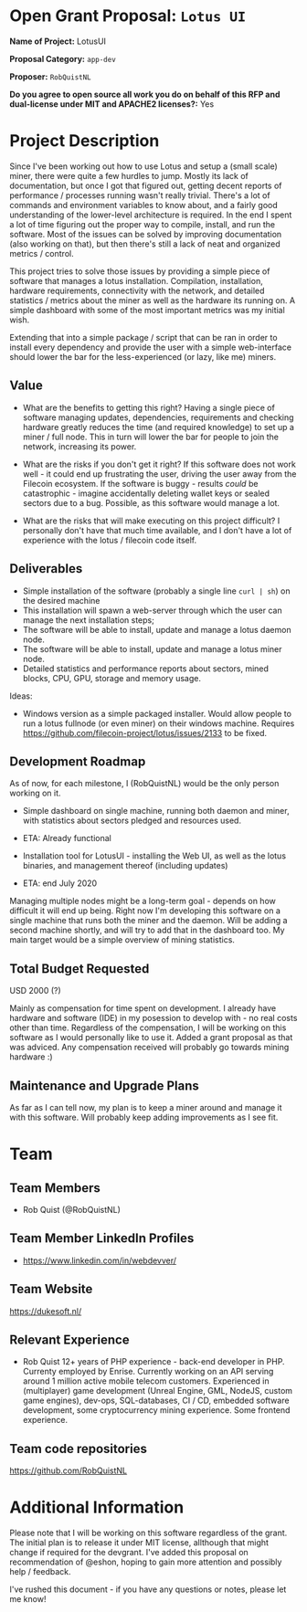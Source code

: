 # Open Grant Proposal: `Lotus UI`

**Name of Project:** LotusUI

**Proposal Category:** `app-dev`

**Proposer:** `RobQuistNL`

**Do you agree to open source all work you do on behalf of this RFP and dual-license under MIT and APACHE2 licenses?:** Yes

# Project Description

Since I've been working out how to use Lotus and setup a (small scale) miner, there were quite a few hurdles to jump. 
Mostly its lack of documentation, but once I got that figured out, getting decent reports of performance / processes 
running wasn't really trivial. There's a lot of commands and environment variables to know about, and a fairly good 
understanding of the lower-level architecture is required. In the end I spent a lot of time figuring out the proper way
to compile, install, and run the software. Most of the issues can be solved by improving documentation (also working on that),
but then there's still a lack of neat and organized metrics / control.

This project tries to solve those issues by providing a simple piece of software that manages a lotus installation. Compilation,
installation, hardware requirements, connectivity with the network, and detailed statistics / metrics about the miner
as well as the hardware its running on. A simple dashboard with some of the most important metrics was my initial wish.

Extending that into a simple package / script that can be ran in order to install every dependency and provide the user with a 
simple web-interface should lower the bar for the less-experienced (or lazy, like me) miners.


## Value

- What are the benefits to getting this right?
Having a single piece of software managing updates, dependencies, requirements and checking hardware greatly reduces the time (and required knowledge) to set up a miner / full node. This in turn will lower the bar for people to join the network, increasing its power.

- What are the risks if you don't get it right?
If this software does not work well - it could end up frustrating the user, driving the user away from the Filecoin ecosystem.
If the software is buggy - results _could_ be catastrophic - imagine accidentally deleting wallet keys or sealed sectors due to a bug. Possible, as this software would manage a lot.

- What are the risks that will make executing on this project difficult?
I personally don't have that much time available, and I don't have a lot of experience with the lotus / filecoin code itself. 

## Deliverables

- Simple installation of the software (probably a single line `curl | sh`) on the desired machine
- This installation will spawn a web-server through which the user can manage the next installation steps;
- The software will be able to install, update and manage a lotus daemon node.
- The software will be able to install, update and manage a lotus miner node.
- Detailed statistics and performance reports about sectors, mined blocks, CPU, GPU, storage and memory usage.

Ideas:
- Windows version as a simple packaged installer. Would allow people to run a lotus fullnode (or even miner) on their windows machine. Requires https://github.com/filecoin-project/lotus/issues/2133 to be fixed.

## Development Roadmap

As of now, for each milestone, I (RobQuistNL) would be the only person working on it.

- Simple dashboard on single machine, running both daemon and miner, with statistics about sectors pledged and resources used.
- ETA: Already functional

- Installation tool for LotusUI - installing the Web UI, as well as the lotus binaries, and management thereof (including updates)
- ETA: end July 2020

Managing multiple nodes might be a long-term goal - depends on how difficult it will end up being. Right now I'm developing this software on a single machine that runs both the miner and the daemon. Will be adding a second machine shortly, and will try to add that in the dashboard too. My main target would be a simple overview of mining statistics.

## Total Budget Requested

USD 2000 (?)

Mainly as compensation for time spent on development. I already have hardware and software (IDE) in my posession to develop with - no real costs other than time.
Regardless of the compensation, I will be working on this software as I would personally like to use it. Added a grant proposal as that
was adviced. Any compensation received will probably go towards mining hardware :)

## Maintenance and Upgrade Plans

As far as I can tell now, my plan is to keep a miner around and manage it with this software. Will probably keep adding improvements as I see fit.

# Team

## Team Members

- Rob Quist (@RobQuistNL)

## Team Member LinkedIn Profiles

- https://www.linkedin.com/in/webdevver/

## Team Website

https://dukesoft.nl/

## Relevant Experience

- Rob Quist
12+ years of PHP experience - back-end developer in PHP. Currenty employed by Enrise. Currently working on an API serving around 1 million active mobile telecom customers. Experienced in (multiplayer) game development (Unreal Engine, GML, NodeJS, custom game engines), dev-ops, SQL-databases, CI / CD, embedded software development, some cryptocurrency mining experience. Some frontend experience.

## Team code repositories

https://github.com/RobQuistNL

# Additional Information

Please note that I will be working on this software regardless of the grant. The initial plan is to release it under MIT license, allthough that might change if required for the devgrant. I've added this proposal on recommendation of @eshon, hoping to gain more attention and possibly help / feedback.

I've rushed this document - if you have any questions or notes, please let me know!
